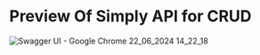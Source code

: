 <h1>Preview Of Simply API for CRUD</h1>

![Swagger UI - Google Chrome 22_06_2024 14_22_18](https://github.com/FauzyZachiOctari/SimplyCrudAPI/assets/141359625/526422dc-7441-418f-abcd-621883732025)
